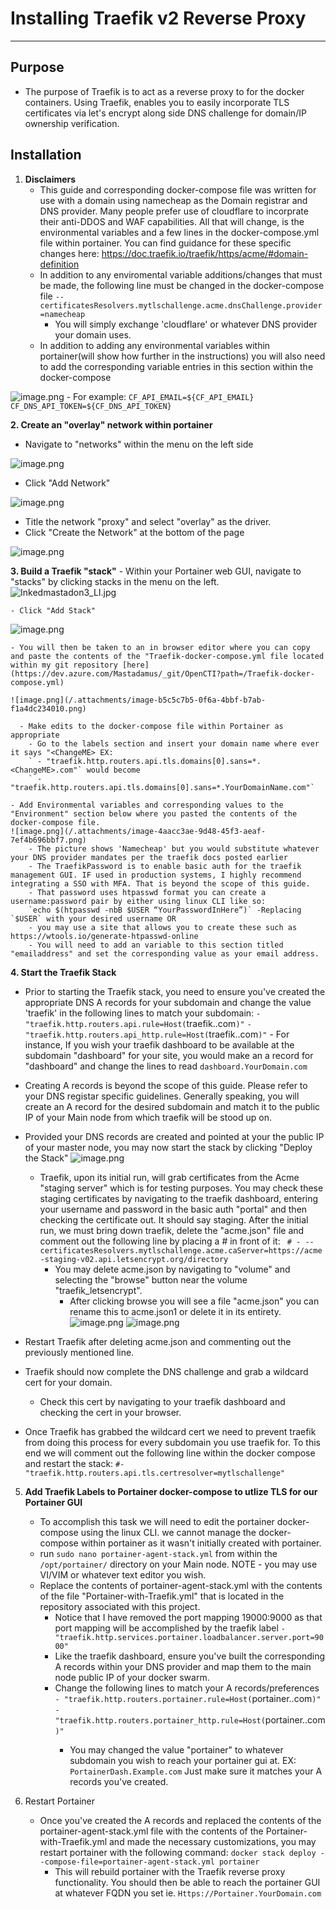 # Installing Traefik v2 Reverse Proxy
---

## Purpose

- The purpose of Traefik is to act as a reverse proxy to for the docker containers. Using Traefik, enables you to easily incorporate TLS certificates via let's encrypt along side DNS challenge for domain/IP ownership verification.
## Installation

1. **Disclaimers**
    - This guide and corresponding docker-compose file was written for use with a domain using namecheap as the Domain registrar and DNS provider. Many people prefer use of cloudflare to incorprate their anti-DDOS and WAF capabilities.  All that will change, is the environmental variables and a few lines in the docker-compose.yml file within portainer. You can find guidance for these specific changes here: https://doc.traefik.io/traefik/https/acme/#domain-definition
    - In addition to any enviromental variable additions/changes that must be made, the following line must be changed in the docker-compose file
    `--certificatesResolvers.mytlschallenge.acme.dnsChallenge.provider=namecheap`
        - You will simply exchange 'cloudflare' or whatever DNS provider your domain uses. 
    - In addition to adding any environmental variables within portainer(will show how further in the instructions) you will also need to add the corresponding variable entries in this section within the docker-compose

![image.png](/.attachments/image-172ab0d1-bb08-4b4c-a70b-7db0debfc267.png)
        - For example: 
        `CF_API_EMAIL=${CF_API_EMAIL}`
        `CF_DNS_API_TOKEN=${CF_DNS_API_TOKEN}`

**2. Create an "overlay" network within portainer**
   - Navigate to "networks" within the menu on the left side

   ![image.png](/.attachments/image-51695b62-6e6b-47b9-ab97-40e64c563728.png)

   - Click "Add Network"

   ![image.png](/.attachments/image-b49538d4-6f0b-4a53-8aa7-016dae9f45b7.png)

   - Title the network "proxy" and select "overlay" as the driver.
   - Click "Create the Network" at the bottom of the page

   ![image.png](/.attachments/image-be06ac63-3b09-4a3a-9cfb-bf1ad548ef50.png)

**3. Build a Traefik "stack"**
    - Within your Portainer web GUI, navigate to "stacks" by clicking stacks in the menu on the left.
![Inkedmastadon3_LI.jpg](/.attachments/Inkedmastadon3_LI-f2044121-78bc-49e4-988a-45fb1827796d.jpg)
    
    - Click "Add Stack"
![image.png](/.attachments/image-81b105c7-75bf-45fb-b816-adc98b4b68a4.png)

    - You will then be taken to an in browser editor where you can copy and paste the contents of the "Traefik-docker-compose.yml file located within my git repository [here](https://dev.azure.com/Mastadamus/_git/OpenCTI?path=/Traefik-docker-compose.yml)

    ![image.png](/.attachments/image-b5c5c7b5-0f6a-4bbf-b7ab-f1a4dc234010.png)

      - Make edits to the docker-compose file within Portainer as appropriate
        - Go to the labels section and insert your domain name where ever it says "<ChangeME> EX:
        ` - "traefik.http.routers.api.tls.domains[0].sans=*.<ChangeME>.com"` would become
        ` - "traefik.http.routers.api.tls.domains[0].sans=*.YourDomainName.com"`

    - Add Environmental variables and corresponding values to the "Environment" section below where you pasted the contents of the docker-compose file.
    ![image.png](/.attachments/image-4aacc3ae-9d48-45f3-aeaf-7ef4b696bbf7.png)
        - The picture shows 'Namecheap' but you would substitute whatever your DNS provider mandates per the traefik docs posted earlier
        - The TraefikPassword is to enable basic auth for the traefik management GUI. IF used in production systems, I highly recommend integrating a SSO with MFA. That is beyond the scope of this guide. 
        - That password uses htpasswd format you can create a username:password pair by either using linux CLI like so:
        `echo $(htpasswd -nbB $USER “YourPasswordInHere”)` -Replacing `$USER` with your desired username OR
        - you may use a site that allows you to create these such as https://wtools.io/generate-htpasswd-online
        - You will need to add an variable to this section titled "emailaddress" and set the corresponding value as your email address. 

**4.  Start the Traefik Stack**
   - Prior to starting the Traefik stack, you need to ensure you've created the appropriate DNS A records for your subdomain and change the value 'traefik' in the following lines to match your subdomain:
  `- "traefik.http.routers.api.rule=Host(`traefik.<ChangeME>.com`)"`
  `- "traefik.http.routers.api_http.rule=Host(`traefik.<ChangeME>.com`)"`
    - For instance, If you wish your traefik dashboard to be available at the subdomain "dashboard" for your site, you would make an a record for "dashboard" and change the lines to read `dashboard.YourDomain.com`
  - Creating A records is beyond the scope of this guide. Please refer to your DNS registar specific guidelines. Generally speaking, you will create an A record for the desired subdomain and match it to the public IP of your Main node from which traefik will be stood up on. 
  - Provided your DNS records are created and pointed at your the public IP of your master node, you may now start the stack by clicking "Deploy the Stack"
![image.png](/.attachments/image-30651ecc-65ba-46ae-aab8-e1b5e747ef25.png)

    - Traefik, upon its initial run, will grab certificates from the Acme "staging server" which is for testing purposes. You may check these staging certificates by navigating to the traefik dashboard, entering your username and password in the basic auth "portal" and then checking the certificate out. It should say staging.  After the initial run, we must bring down traefik, delete the "acme.json" file and comment out the following line by placing a # in front of it:
  ` # - --certificatesResolvers.mytlschallenge.acme.caServer=https://acme-staging-v02.api.letsencrypt.org/directory`
        - You may delete acme.json by navigating to "volume" and selecting  the "browse" button near the volume "traefik_letsencrypt". 
          - After clicking browse you will see a file "acme.json" you can rename this to acme.json1 or delete it in its entirety.
![image.png](/.attachments/image-2aa4e09d-b392-42b3-b5a0-b171c861e8de.png)
![image.png](/.attachments/image-8c66c4a1-22df-4e05-9fb2-8934fd71819f.png)

- Restart Traefik after deleting acme.json and commenting out the previously mentioned line.
- Traefik should now complete the DNS challenge and grab a wildcard cert for your domain. 
  - Check this cert by navigating to your traefik dashboard and checking the cert in your browser. 
- Once Traefik has grabbed the wildcard cert we need to prevent traefik from doing this process for every subdomain you use traefik for. To this end we will comment out the following line within the docker compose and restart the stack:
  `#- "traefik.http.routers.api.tls.certresolver=mytlschallenge"`

5. **Add Traefik Labels to Portainer docker-compose to utlize TLS for our Portainer GUI**
    - To accomplish this task we will need to edit the portainer docker-compose using the linux CLI. we cannot manage the docker-compose within portainer as it wasn't initially created with portainer. 
    - run `sudo nano portainer-agent-stack.yml` from within the `/opt/portainer/` directory on your Main node. NOTE - you may use VI/VIM or whatever text editor you wish. 
    - Replace the contents of portainer-agent-stack.yml with the contents of the file "Portainer-with-Traefik.yml" that is located in the repository associated with this project. 
      - Notice that I have removed the port mapping 19000:9000 as that port mapping will be accomplished by the traefik label
    `- "traefik.http.services.portainer.loadbalancer.server.port=9000"`
      - Like the traefik dashboard, ensure you've built the corresponding A records within your DNS provider and map them to the main node public IP of your docker swarm.
      - Change the following lines to match your A records/preferences
      `- "traefik.http.routers.portainer.rule=Host(`portainer.<ChangeMe>.com`)"`
      `- "traefik.http.routers.portainer_http.rule=Host(`portainer.<ChangeMe>.com`)"`
        - You may changed the value "portainer" to whatever subdomain you wish to reach your portainer gui at. EX: `PortainerDash.Example.com` Just make sure it matches your A records you've created. 

6. Restart Portainer
    - Once you've created the A records and replaced the contents of the portainer-agent-stack.yml file with the contents of the Portainer-with-Traefik.yml and made the necessary customizations, you may restart portainer with the following command:
  `docker stack deploy --compose-file=portainer-agent-stack.yml portainer`
        - This will rebuild portainer with the Traefik reverse proxy functionality. You should then be able to reach the portainer GUI at whatever FQDN you set ie. `Https://Portainer.YourDomain.com`
  
  
  
  